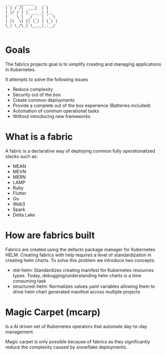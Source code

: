 ```
 _   ________    _     
| | / /|  ___|  | |    
| |/ / | |_ __ _| |__  
|    \ |  _/ _` | '_ \ 
| |\  \| || (_| | |_) |
\_| \_/\_| \__,_|_.__/ 
                       

```

# Goals

The fabrics projects goal is to simplify creating and managing applications in Kubernetes.

It attempts to solve the following issues

- Reduce complexity
- Security out of the box
- Create common deployments 
- Provide a complete out of the box experience (Batteries included)
- Automation of common operational tasks
- Without introducing new frameworks

# What is a fabric

A fabric is a declarative way of deploying common fully operationalized stacks  such as:

- MEAN
- MEVN
- MERN
- LAMP
- Ruby
- Flutter
- Go
- Web3
- Spark
- Delta Lake


# How are fabrics built

Fabrics are created using the defacto package manager for Kubernetes HELM.  Creating fabrics with help requires a level of standardization in creating helm charts.  To solve this problem we introduce two concepts:

- std-helm: Standardizes creating manifest for Kubernetes resources types.  Today, debugging/understanding helm charts is a time consuming task
- structured-helm: Normalizes values.yaml variables allowing them to drive helm chart generated manifest across multiple projects

# Magic Carpet (mcarp)

Is a AI driven set of Kubernetes operators that automate day-to-day management.

Magic carpet is only possible because of fabrics as they significantly reduce the complexity caused by snowflake deployments.





